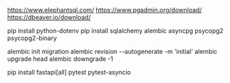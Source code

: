 https://www.elephantsql.com/
https://www.pgadmin.org/download/
https://dbeaver.io/download/


pip install python-dotenv
pip install sqlalchemy alembic asyncpg psycopg2 psycopg2-binary


alembic init migration
alembic revision --autogenerate -m 'initial' 
 alembic upgrade head
 alembic downgrade -1


pip install fastapi[all] pytest pytest-asyncio
